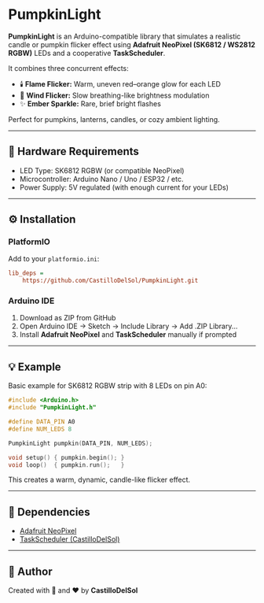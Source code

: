 # PumpkinLight

**PumpkinLight** is an Arduino-compatible library that simulates a realistic candle or pumpkin flicker effect using **Adafruit NeoPixel (SK6812 / WS2812 RGBW)** LEDs and a cooperative **TaskScheduler**.

It combines three concurrent effects:
- 🕯️ **Flame Flicker:** Warm, uneven red–orange glow for each LED
- 💨 **Wind Flicker:** Slow breathing-like brightness modulation
- ✨ **Ember Sparkle:** Rare, brief bright flashes

Perfect for pumpkins, lanterns, candles, or cozy ambient lighting.

---

## 🔧 Hardware Requirements

- LED Type: SK6812 RGBW (or compatible NeoPixel)
- Microcontroller: Arduino Nano / Uno / ESP32 / etc.
- Power Supply: 5V regulated (with enough current for your LEDs)

---

## ⚙️ Installation

### PlatformIO
Add to your `platformio.ini`:
```ini
lib_deps = 
    https://github.com/CastilloDelSol/PumpkinLight.git
```

### Arduino IDE
1. Download as ZIP from GitHub
2. Open Arduino IDE → Sketch → Include Library → Add .ZIP Library...
3. Install **Adafruit NeoPixel** and **TaskScheduler** manually if prompted

---

## 💡 Example

Basic example for SK6812 RGBW strip with 8 LEDs on pin A0:

```cpp
#include <Arduino.h>
#include "PumpkinLight.h"

#define DATA_PIN A0
#define NUM_LEDS 8

PumpkinLight pumpkin(DATA_PIN, NUM_LEDS);

void setup() { pumpkin.begin(); }
void loop()  { pumpkin.run();   }
```

This creates a warm, dynamic, candle-like flicker effect.

---

## 🧩 Dependencies
- [Adafruit NeoPixel](https://github.com/adafruit/Adafruit_NeoPixel)
- [TaskScheduler (CastilloDelSol)](https://github.com/CastilloDelSol/TaskScheduler)

---

## 🧠 Author
Created with 🎃 and ❤️ by **CastilloDelSol**
